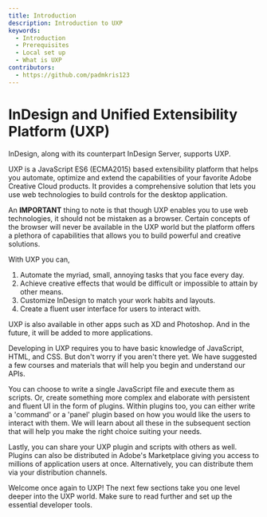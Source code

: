 ```yaml
---
title: Introduction
description: Introduction to UXP
keywords:
  - Introduction
  - Prerequisites
  - Local set up
  - What is UXP
contributors:
  - https://github.com/padmkris123
---
```


# InDesign and Unified Extensibility Platform (UXP)

InDesign, along with its counterpart InDesign Server, supports UXP. 

UXP is a JavaScript ES6 (ECMA2015) based extensibility platform that helps you automate, optimize and extend the capabilities of your favorite Adobe Creative Cloud products. It provides a comprehensive solution that lets you use web technologies to build controls for the desktop application.

<InlineAlert variant="info" slots="text"/>

An **IMPORTANT** thing to note is that though UXP enables you to use web technologies, it should not be mistaken as a browser. Certain concepts of the browser will never be available in the UXP world but the platform offers a plethora of capabilities that allows you to build powerful and creative solutions.

With UXP you can, 
1. Automate the myriad, small, annoying tasks that you face every day.
2. Achieve creative effects that would be difficult or impossible to attain by other means.
3. Customize InDesign to match your work habits and layouts.
4. Create a fluent user interface for users to interact with.

UXP is also available in other apps such as XD and Photoshop. And in the future, it will be added to more applications.

Developing in UXP requires you to have basic knowledge of JavaScript, HTML, and CSS. But don't worry if you aren't there yet. We have suggested a few courses and materials that will help you begin and understand our APIs.

You can choose to write a single JavaScript file and execute them as scripts. Or, create something more complex and elaborate with persistent and fluent UI in the form of plugins. Within plugins too, you can either write a 'command' or a 'panel' plugin based on how you would like the users to interact with them. We will learn about all these in the subsequent section that will help you make the right choice suiting your needs.

Lastly, you can share your UXP plugin and scripts with others as well. Plugins can also be distributed in Adobe's Marketplace giving you access to millions of application users at once. Alternatively, you can distribute them via your distribution channels. 

Welcome once again to UXP! The next few sections take you one level deeper into the UXP world. Make sure to read further and set up the essential developer tools. 

